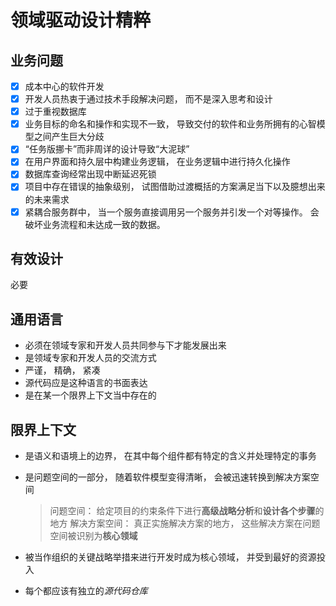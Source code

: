 # 领域驱动设计精粹

## 业务问题

* [x] 成本中心的软件开发
* [x] 开发人员热衷于通过技术手段解决问题， 而不是深入思考和设计
* [x] 过于重视数据库
* [x] 业务目标的命名和操作和实现不一致， 导致交付的软件和业务所拥有的心智模型之间产生巨大分歧
* [x] “任务版挪卡”而非周详的设计导致“大泥球”
* [x] 在用户界面和持久层中构建业务逻辑， 在业务逻辑中进行持久化操作
* [x] 数据库查询经常出现中断延迟死锁
* [x] 项目中存在错误的抽象级别， 试图借助过渡概括的方案满足当下以及臆想出来的未来需求
* [X] 紧耦合服务群中， 当一个服务直接调用另一个服务并引发一个对等操作。 会破坏业务流程和未达成一致的数据。

## 有效设计

必要

## 通用语言

* 必须在领域专家和开发人员共同参与下才能发展出来
* 是领域专家和开发人员的交流方式
* 严谨， 精确， 紧凑
* 源代码应是这种语言的书面表达
* 是在某一个限界上下文当中存在的

## 限界上下文

* 是语义和语境上的边界， 在其中每个组件都有特定的含义并处理特定的事务
* 是问题空间的一部分， 随着软件模型变得清晰， 会被迅速转换到解决方案空间

    > 问题空间： 给定项目的约束条件下进行**高级战略分析**和**设计各个步骤**的地方
    > 解决方案空间： 真正实施解决方案的地方， 这些解决方案在问题空间被识别为**核心领域**
* 被当作组织的关键战略举措来进行开发时成为核心领域， 并受到最好的资源投入
* 每个都应该有独立的*源代码仓库*

## 